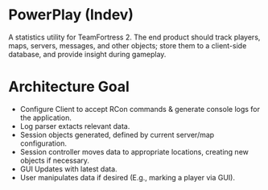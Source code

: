 # PowerPlay (Indev)
 A statistics utility for TeamFortress 2.
 The end product should track players, maps, servers, messages, and other objects; store them to a client-side database, and provide insight during gameplay.
 
# Architecture Goal
- Configure Client to accept RCon commands & generate console logs for the application.
- Log parser extacts relevant data.
- Session objects generated, defined by current server/map configuration.
- Session controller moves data to appropriate locations, creating new objects if necessary.
- GUI Updates with latest data.
- User manipulates data if desired (E.g., marking a player via GUI).
